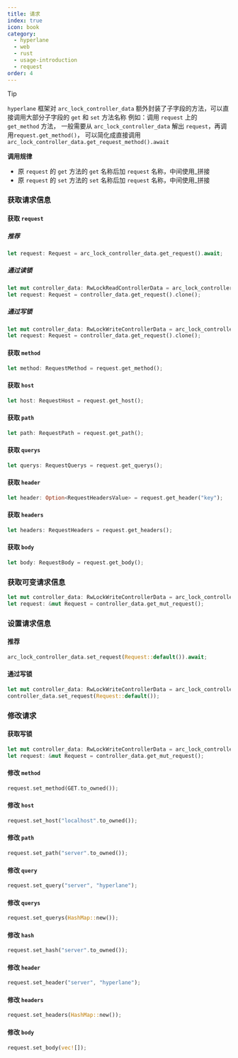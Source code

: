 ```yaml
---
title: 请求
index: true
icon: book
category:
  - hyperlane
  - web
  - rust
  - usage-introduction
  - request
order: 4
---
```


<Share colorful />

> [!tip]
>
> `hyperlane` 框架对 `arc_lock_controller_data` 额外封装了子字段的方法，可以直接调用大部分子字段的 `get` 和 `set` 方法名称
> 例如：调用 `request` 上的 `get_method` 方法，
> 一般需要从 `arc_lock_controller_data` 解出 `request`，再调用`request.get_method()`，
> 可以简化成直接调用 `arc_lock_controller_data.get_request_method().await`
>
> **调用规律**
>
> - 原 `request` 的 `get` 方法的 `get` 名称后加 `request` 名称，中间使用\_拼接
> - 原 `request` 的 `set` 方法的 `set` 名称后加 `request` 名称，中间使用\_拼接

### 获取请求信息

#### 获取 `request`

##### 推荐

```rust
let request: Request = arc_lock_controller_data.get_request().await;
```

##### 通过读锁

```rust
let mut controller_data: RwLockReadControllerData = arc_lock_controller_data.get_read_lock().await;
let request: Request = controller_data.get_request().clone();
```

##### 通过写锁

```rust
let mut controller_data: RwLockWriteControllerData = arc_lock_controller_data.get_write_lock().await;
let request: Request = controller_data.get_request().clone();
```

#### 获取 `method`

```rust
let method: RequestMethod = request.get_method();
```

#### 获取 `host`

```rust
let host: RequestHost = request.get_host();
```

#### 获取 `path`

```rust
let path: RequestPath = request.get_path();
```

#### 获取 `querys`

```rust
let querys: RequestQuerys = request.get_querys();
```

#### 获取 `header`

```rust
let header: Option<RequestHeadersValue> = request.get_header("key");
```

#### 获取 `headers`

```rust
let headers: RequestHeaders = request.get_headers();
```

#### 获取 `body`

```rust
let body: RequestBody = request.get_body();
```

### 获取可变请求信息

```rust
let mut controller_data: RwLockWriteControllerData = arc_lock_controller_data.get_write_lock().await;
let request: &mut Request = controller_data.get_mut_request();
```

### 设置请求信息

#### 推荐

```rust
arc_lock_controller_data.set_request(Request::default()).await;
```

#### 通过写锁

```rust
let mut controller_data: RwLockWriteControllerData = arc_lock_controller_data.get_write_lock().await;
controller_data.set_request(Request::default());
```

### 修改请求

#### 获取写锁

```rust
let mut controller_data: RwLockWriteControllerData = arc_lock_controller_data.get_write_lock().await;
let request: &mut Request = controller_data.get_mut_request();
```

#### 修改 `method`

```rust
request.set_method(GET.to_owned());
```

#### 修改 `host`

```rust
request.set_host("localhost".to_owned());
```

#### 修改 `path`

```rust
request.set_path("server".to_owned());
```

#### 修改 `query`

```rust
request.set_query("server", "hyperlane");
```

#### 修改 `querys`

```rust
request.set_querys(HashMap::new());
```

#### 修改 `hash`

```rust
request.set_hash("server".to_owned());
```

#### 修改 `header`

```rust
request.set_header("server", "hyperlane");
```

#### 修改 `headers`

```rust
request.set_headers(HashMap::new());
```

#### 修改 `body`

```rust
request.set_body(vec![]);
```

<Bottom />
